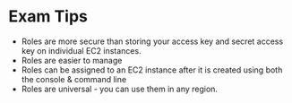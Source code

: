 # Exam Tips
* Roles are more secure than storing your access key and secret access key on individual EC2 instances.
* Roles are easier to manage
* Roles can be assigned to an EC2 instance after it is created using both the console & command line
* Roles are universal - you can use them in any region.